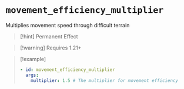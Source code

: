 # `movement_efficiency_multiplier`

Multiplies movement speed through difficult terrain

> [!hint] Permanent Effect

> [!warning] Requires 1.21+

> [!example]
> ```yaml
> - id: movement_efficiency_multiplier
>   args:
>     multiplier: 1.5 # The multiplier for movement efficiency
> ```
